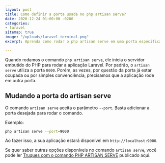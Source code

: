 ```yaml
---
layout: post
title: Como definir a porta usada no php artisan serve?
date: 2020-12-24 01:00:00 -0200
categories:
- laravel
sitemap: true
image: "/uploads/laravel-terminal.png"
excerpt: Aprenda como rodar o php artisan serve em uma porta específica.

---
```

Quando rodamos o comando `php artisan serve`, ele inicia o servidor embutido do PHP para rodar a aplicação Laravel. Por padrão, o `artisan serve` utiliza a porta `8000`. Porém, as vezes, por questão da porta já estar ocupada ou por simples convenciência, precisamos que a aplicação rode em outra porta.


## Mudando a porta do artisan serve

O comando `artisan serve` aceita o parâmetro `--port`. Basta adicionar a porta desejada para rodar o comando.

Exemplo:

```bash
php artisan serve --port=9000
```

Ao fazer isso, a sua aplicação estará disponível em `http://localhost:9000`.

Se quer saber outras opções disponíveis no comando `artisan serve`, você pode ler [Truques com o comando PHP ARTISAN SERVE](/blog/2019/08/17/truques-com-o-comando-php-artisan-serve) publicado aqui.